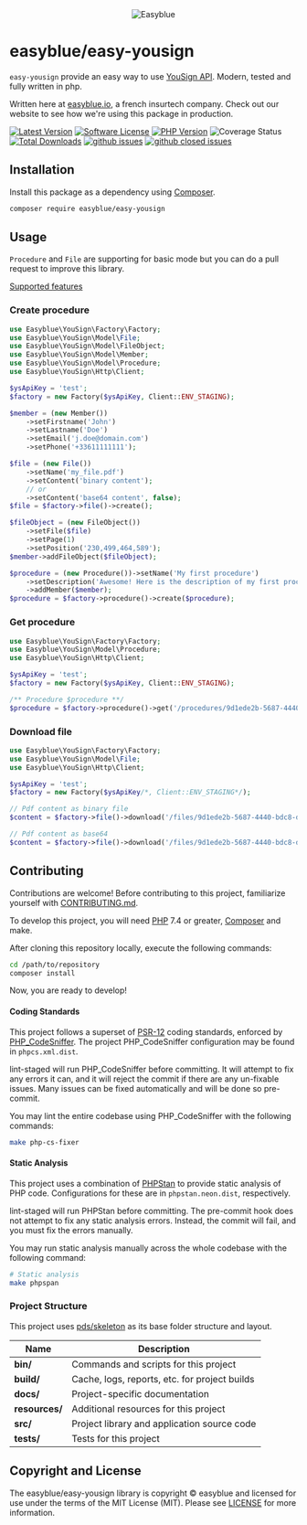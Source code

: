 <center><img src="https://i.imgur.com/bo6FcQ7.png" alt="Easyblue" /></center>

# easyblue/easy-yousign
`easy-yousign` provide an easy way to use [YouSign API](https://dev.yousign.com/). Modern, tested and fully written in php.

Written here at [easyblue.io](https://www.easyblue.io/), a french insurtech company. Check out our website to see how we're using this package in production.


[![Latest Version][badge-release]][packagist]
[![Software License][badge-license]][license]
[![PHP Version][badge-php]][php]
![Coverage Status][badge-coverage]
[![Total Downloads][badge-downloads]][downloads]
[![github issues](https://img.shields.io/github/issues/easyblueio/easy-cache-react.svg?style=flat-square)](https://github.com/easyblueio/easy-yousign/issues)
[![github closed issues](https://img.shields.io/github/issues-closed/easyblueio/easy-cache-react.svg?style=flat-square&colorB=44cc11)](https://github.com/easyblueio/easy-yousign/issues?q=is%3Aissue+is%3Aclosed)

[badge-release]: https://img.shields.io/packagist/v/easyblue/easy-yousign.svg?style=flat-square&label=release
[badge-license]: https://img.shields.io/packagist/l/easyblue/easy-yousign.svg?style=flat-square
[badge-php]: https://img.shields.io/packagist/php-v/easyblue/easy-yousign.svg?style=flat-square
[badge-coverage]: https://img.shields.io/badge/Coverage-85.71%25-yellow.svg
[badge-downloads]: https://img.shields.io/packagist/dt/easyblue/easy-yousign.svg?style=flat-square&colorB=mediumvioletred

[packagist]: https://packagist.org/packages/easyblue/easy-yousign
[license]: https://github.com/easyblueio/easy-yousign/blob/master/LICENSE
[php]: https://php.net
[downloads]: https://packagist.org/packages/easyblue/easy-yousign

## Installation

Install this package as a dependency using [Composer](https://getcomposer.org).

``` bash
composer require easyblue/easy-yousign
```

## Usage
`Procedure` and `File` are supporting for basic mode but you can do a pull request to improve this library.

[Supported features](docs/features.md)

### Create procedure
``` php
use Easyblue\YouSign\Factory\Factory;
use Easyblue\YouSign\Model\File;
use Easyblue\YouSign\Model\FileObject;
use Easyblue\YouSign\Model\Member;
use Easyblue\YouSign\Model\Procedure;
use Easyblue\YouSign\Http\Client;

$ysApiKey = 'test';
$factory = new Factory($ysApiKey, Client::ENV_STAGING);

$member = (new Member())
    ->setFirstname('John')
    ->setLastname('Doe')
    ->setEmail('j.doe@domain.com')
    ->setPhone('+33611111111');

$file = (new File())
    ->setName('my_file.pdf')
    ->setContent('binary content');
    // or
    ->setContent('base64 content', false);
$file = $factory->file()->create();

$fileObject = (new FileObject())
    ->setFile($file)
    ->setPage(1)
    ->setPosition('230,499,464,589');
$member->addFileObject($fileObject);

$procedure = (new Procedure())->setName('My first procedure')
    ->setDescription('Awesome! Here is the description of my first procedure')
    ->addMember($member);
$procedure = $factory->procedure()->create($procedure);
```

### Get procedure
``` php
use Easyblue\YouSign\Factory\Factory;
use Easyblue\YouSign\Model\Procedure;
use Easyblue\YouSign\Http\Client;

$ysApiKey = 'test';
$factory = new Factory($ysApiKey, Client::ENV_STAGING);

/** Procedure $procedure **/
$procedure = $factory->procedure()->get('/procedures/9d1ede2b-5687-4440-bdc8-dd0bc64f668c');
```

### Download file
``` php
use Easyblue\YouSign\Factory\Factory;
use Easyblue\YouSign\Model\File;
use Easyblue\YouSign\Http\Client;

$ysApiKey = 'test';
$factory = new Factory($ysApiKey/*, Client::ENV_STAGING*/);

// Pdf content as binary file
$content = $factory->file()->download('/files/9d1ede2b-5687-4440-bdc8-dd0bc64f668c');

// Pdf content as base64
$content = $factory->file()->download('/files/9d1ede2b-5687-4440-bdc8-dd0bc64f668c', false);
```

## Contributing

Contributions are welcome! Before contributing to this project, familiarize
yourself with [CONTRIBUTING.md](CONTRIBUTING.md).

To develop this project, you will need [PHP](https://www.php.net) 7.4 or greater, [Composer](https://getcomposer.org) and make.

After cloning this repository locally, execute the following commands:

``` bash
cd /path/to/repository
composer install
```

Now, you are ready to develop!


#### Coding Standards

This project follows a superset of [PSR-12](https://www.php-fig.org/psr/psr-12/)
coding standards, enforced by [PHP_CodeSniffer](https://github.com/squizlabs/PHP_CodeSniffer).
The project PHP_CodeSniffer configuration may be found in `phpcs.xml.dist`.

lint-staged will run PHP_CodeSniffer before committing. It will attempt to fix
any errors it can, and it will reject the commit if there are any un-fixable
issues. Many issues can be fixed automatically and will be done so pre-commit.

You may lint the entire codebase using PHP_CodeSniffer with the following
commands:

``` bash
make php-cs-fixer
```

#### Static Analysis

This project uses a combination of [PHPStan](https://github.com/phpstan/phpstan) to provide static analysis of PHP
code. Configurations for these are in `phpstan.neon.dist`,
respectively.

lint-staged will run PHPStan before committing. The pre-commit hook
does not attempt to fix any static analysis errors. Instead, the commit will
fail, and you must fix the errors manually.

You may run static analysis manually across the whole codebase with the
following command:

``` bash
# Static analysis
make phpspan
```

### Project Structure

This project uses [pds/skeleton](https://github.com/php-pds/skeleton) as its
base folder structure and layout.

| Name              | Description                                    |
| ------------------| ---------------------------------------------- |
| **bin/**          | Commands and scripts for this project          |
| **build/**        | Cache, logs, reports, etc. for project builds  |
| **docs/**         | Project-specific documentation                 |
| **resources/**    | Additional resources for this project          |
| **src/**          | Project library and application source code    |
| **tests/**        | Tests for this project                         |


## Copyright and License

The easyblue/easy-yousign library is copyright © easyblue
and licensed for use under the terms of the
MIT License (MIT). Please see [LICENSE](LICENSE) for more information.


